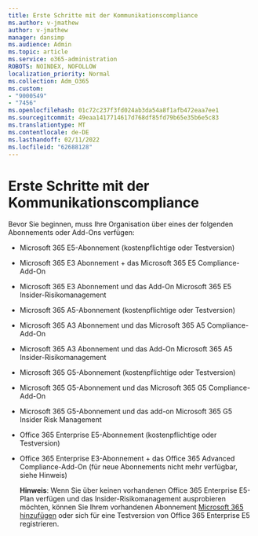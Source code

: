 ```yaml
---
title: Erste Schritte mit der Kommunikationscompliance
ms.author: v-jmathew
author: v-jmathew
manager: dansimp
ms.audience: Admin
ms.topic: article
ms.service: o365-administration
ROBOTS: NOINDEX, NOFOLLOW
localization_priority: Normal
ms.collection: Adm_O365
ms.custom:
- "9000549"
- "7456"
ms.openlocfilehash: 01c72c237f3fd024ab3da54a8f1afb472eaa7ee1
ms.sourcegitcommit: 49eaa1417714617d768df85fd79b65e35b6e5c83
ms.translationtype: MT
ms.contentlocale: de-DE
ms.lasthandoff: 02/11/2022
ms.locfileid: "62688128"
---
```

# <a name="get-started-with-communication-compliance"></a>Erste Schritte mit der Kommunikationscompliance

Bevor Sie beginnen, muss Ihre Organisation über eines der folgenden Abonnements oder Add-Ons verfügen:

* Microsoft 365 E5-Abonnement (kostenpflichtige oder Testversion)
* Microsoft 365 E3 Abonnement + das Microsoft 365 E5 Compliance-Add-On
* Microsoft 365 E3 Abonnement und das Add-On Microsoft 365 E5 Insider-Risikomanagement
* Microsoft 365 A5-Abonnement (kostenpflichtige oder Testversion)
* Microsoft 365 A3 Abonnement und das Microsoft 365 A5 Compliance-Add-On
* Microsoft 365 A3 Abonnement und das Add-On Microsoft 365 A5 Insider-Risikomanagement
* Microsoft 365 G5-Abonnement (kostenpflichtige oder Testversion)
* Microsoft 365 G5-Abonnement und das Microsoft 365 G5 Compliance-Add-On
* Microsoft 365 G5-Abonnement und das add-on Microsoft 365 G5 Insider Risk Management
* Office 365 Enterprise E5-Abonnement (kostenpflichtige oder Testversion)
* Office 365 Enterprise E3-Abonnement + das Office 365 Advanced Compliance-Add-On (für neue Abonnements nicht mehr verfügbar, siehe Hinweis)

    **Hinweis**: Wenn Sie über keinen vorhandenen Office 365 Enterprise E5-Plan verfügen und das Insider-Risikomanagement ausprobieren möchten, können Sie Ihrem vorhandenen Abonnement [Microsoft 365 hinzufügen](https://go.microsoft.com/fwlink/?linkid=2130508) oder sich für eine Testversion von Office 365 Enterprise E5 registrieren.
